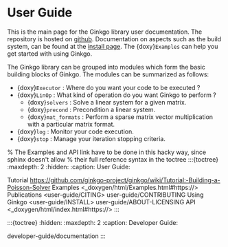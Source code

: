 # User Guide

This is the main page for the Ginkgo library user documentation. The repository is hosted on [github](https://github.com/ginkgo-project/ginkgo). 
Documentation on aspects such as the build system, can be found at the [install page](user-guide/INSTALL.md). 
The {doxy}`Examples` can help you get started with using Ginkgo.

The Ginkgo library can be grouped into modules which form the basic building blocks of Ginkgo. The modules can be summarized as follows:

*   {doxy}`Executor` : Where do you want your code to be executed ?
*   {doxy}`LinOp` : What kind of operation do you want Ginkgo to perform ?
    * {doxy}`solvers` : Solve a linear system for a given matrix.
    * {doxy}`precond` : Precondition a linear system. 
    * {doxy}`mat_formats` : Perform a sparse matrix vector multiplication with a particular matrix format.
*   {doxy}`log` : Monitor your code execution.
*   {doxy}`stop` : Manage your iteration stopping criteria.


% The Examples and API link have to be done in this hacky way, since sphinx doesn't allow
% their full reference syntax in the toctree
:::{toctree}
:maxdepth: 2
:hidden:
:caption: User Guide:

Tutorial <https://github.com/ginkgo-project/ginkgo/wiki/Tutorial:-Building-a-Poisson-Solver>
Examples <_doxygen/html/Examples.html#https://>
Publications <user-guide/CITING>
user-guide/CONTRIBUTING
Using Ginkgo <user-guide/INSTALL>
user-guide/ABOUT-LICENSING
API <_doxygen/html/index.html#https://>
:::

:::{toctree}
:hidden:
:maxdepth: 2
:caption: Developer Guide:

developer-guide/documentation
:::